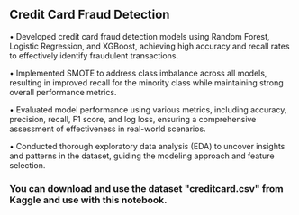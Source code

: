 ## Credit Card Fraud Detection 
• Developed credit card fraud detection models using Random Forest, Logistic Regression, and XGBoost, achieving high accuracy and recall rates to effectively identify fraudulent transactions.

• Implemented SMOTE to address class imbalance across all models, resulting in improved recall for the minority class while maintaining strong overall performance metrics.

• Evaluated model performance using various metrics, including accuracy, precision, recall, F1 score, and log loss, ensuring a comprehensive assessment of effectiveness in real-world scenarios.

• Conducted thorough exploratory data analysis (EDA) to uncover insights and patterns in the dataset, guiding the modeling approach and feature selection.

### You can download and use the dataset "creditcard.csv" from Kaggle and use with this notebook.

